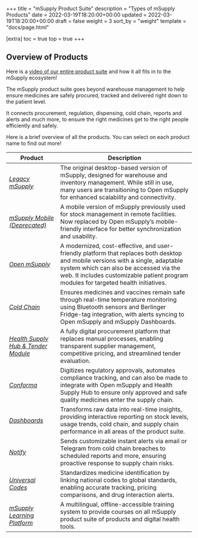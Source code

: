 +++
title = "mSupply Product Suite"
description = "Types of mSupply Products"
date = 2022-03-19T18:20:00+00:00
updated = 2022-03-19T18:20:00+00:00
draft = false
weight = 3
sort_by = "weight"
template = "docs/page.html"

[extra]
toc = true
top = true
+++

## **Overview of Products**

Here is a [video of our entire product suite](https://www.youtube.com/watch?v=-fuMEtkvVeI) and how it all fits in to the mSupply ecosystem!

The mSupply product suite goes beyond warehouse management to help ensure medicines are safely procured, tracked and delivered right down to the patient level.

It connects procurement, regulation, dispensing, cold chain, reports and alerts and much more, to ensure the right medicines get to the right people efficiently and safely.

Here is a brief overview of all the products. You can select on each product name to find out more!

| **Product**                                                                                            | **Description**                                                                                                                                                                                                                                                   |
| ------------------------------------------------------------------------------------------------------ | ----------------------------------------------------------------------------------------------------------------------------------------------------------------------------------------------------------------------------------------------------------------- |
| [_Legacy mSupply_](https://docs.msupply.org.nz/)                                                       | The original desktop-based version of mSupply, designed for warehouse and inventory management. While still in use, many users are transitioning to Open mSupply for enhanced scalability and connectivity.                                                       |
| [_mSupply Mobile (Deprecated)_](https://docs.msupply.foundation/mobile/introduction/introduction/)     | A mobile version of mSupply previously used for stock management in remote facilities. Now replaced by Open mSupply’s mobile-friendly interface for better synchronization and usability.                                                                         |
| [_Open mSupply_](https://msupply.foundation/open-msupply/cold-chain)                                   | A modernized, cost-effective, and user-friendly platform that replaces both desktop and mobile versions with a single, adaptable system which can also be accessed via the web. It includes customizable patient program modules for targeted health initiatives. |
| [_Cold Chain_](https://docs.msupply.foundation/coldchain/introduction/)                                | Ensures medicines and vaccines remain safe through real-time temperature monitoring using Bluetooth sensors and Berlinger Fridge-tag integration, with alerts syncing to Open mSupply and mSupply Dashboards.                                                     |
| [_Health Supply Hub & Tender Module_](https://docs.msupply.foundation/health-supply-hub/introduction/) | A fully digital procurement platform that replaces manual processes, enabling transparent supplier management, competitive pricing, and streamlined tender evaluation.                                                                                            |
| [_Conforma_](https://docs.conforma.nz/)                                                                | Digitizes regulatory approvals, automates compliance tracking, and can also be made to integrate with Open mSupply and Health Supply Hub to ensure only approved and safe quality medicines enter the supply chain.                                               |
| [_Dashboards_](https://msupply.foundation/open-msupply/data-visualisation)                             | Transforms raw data into real-time insights, providing interactive reporting on stock levels, usage trends, cold chain, and supply chain performance in all areas of the product suite.                                                                           |
| [_Notify_](https://msupply.foundation/open-msupply/notify)                                             | Sends customizable instant alerts via email or Telegram from cold chain breaches to scheduled reports and more, ensuring proactive response to supply chain risks.                                                                                                |
| [_Universal Codes_](https://codes.msupply.foundation/browse)                                           | Standardizes medicine identification by linking national codes to global standards, enabling accurate tracking, pricing comparisons, and drug interaction alerts.                                                                                                 |
| [_mSupply Learning Platform_](https://learn.msupply.foundation/my/)                                    | A multilingual, offline-accessible training system to provide courses on all mSupply product suite of products and digital health tools.                                                                                                                          |
